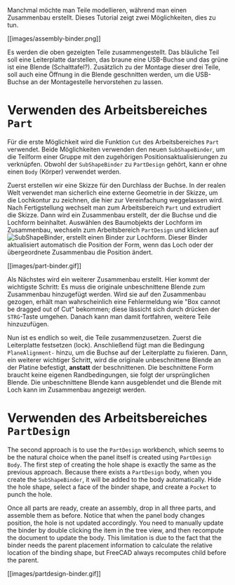 Manchmal möchte man Teile modellieren, während man einen Zusammenbau erstellt. Dieses Tutorial zeigt zwei Möglichkeiten, dies zu tun.

[[images/assembly-binder.png]]

Es werden die oben gezeigten Teile zusammengestellt. Das bläuliche Teil soll eine Leiterplatte darstellen, das braune eine USB-Buchse und das grüne ist eine Blende (Schalttafel?). Zusätzlich zu der Montage dieser drei Teile, soll auch eine Öffnung in die Blende geschnitten werden, um die USB-Buchse an der Montagestelle hervorstehen zu lassen.

# Verwenden des Arbeitsbereiches `Part`

Für die erste Möglichkeit wird die Funktion `Cut` des Arbeitsbereiches `Part` verwendet. Beide Möglichkeiten verwenden den neuen `SubShapeBinder`, um die Teilform einer Gruppe mit den zugehörigen Positionsaktualisierungen zu verknüpfen. Obwohl der `SubShapeBinder` zu `PartDesign` gehört, kann er ohne einen `Body` (Körper) verwendet werden.

Zuerst erstellen wir eine Skizze für den Durchlass der Buchse. In der realen Welt verwendet man sicherlich eine externe Geometrie in der Skizze, um die Lochkontur zu zeichnen, die hier zur Vereinfachung weggelassen wird. Nach Fertigstellung wechselt man zum Arbeitsbereich `Part` und extrudiert die Skizze. Dann wird ein Zusammenbau erstellt, der die Buchse und die Lochform beinhaltet. Auswählen des Baumobjekts der Lochform im Zusammenbau, wechseln zum Arbeitsbereich `PartDesign` und klicken auf ![SubShapeBinder](../../FreeCAD/raw/LinkStage3/src/Mod/PartDesign/Gui/Resources/icons/PartDesign_SubShapeBinder.svg?sanitize=true), erstellt einen Binder zur Lochform. Dieser Binder aktualisiert automatisch die Position der Form, wenn das Loch oder der übergeordnete Zusammenbau die Position ändert.

[[images/part-binder.gif]]

Als Nächstes wird ein weiterer Zusammenbau erstellt. Hier kommt der wichtigste Schritt: Es muss die originale unbeschnittene Blende zum Zusammenbau hinzugefügt werden. Wird sie auf den Zusammenbau gezogen, erhält man wahrscheinlich eine Fehlermeldung wie "Box cannot be dragged out of Cut" bekommen; diese lässicht sich durch drücken der `STRG`-Taste umgehen. Danach kann man damit fortfahren, weitere Teile hinzuzufügen.

Nun ist es endlich so weit, die Teile zusammenzusetzen. Zuerst die Leiterplatte festsetzen (lock). Anschließend fügt man die Bedingung `PlaneAlignment-` hinzu, um die Buchse auf der Leiterplatte zu fixieren. Dann, ein weiterer wichtiger Schritt, wird die originale unbeschnittene Blende an der Platine befestigt, **anstatt** der beschnittenen. Die beschnittene Form braucht keine eigenen Randbedingungen, sie folgt der ursprünglichen Blende. Die unbeschnittene Blende kann ausgeblendet und die Blende mit Loch kann im Zusammenbau angezeigt werden.

# Verwenden des Arbeitsbereiches `PartDesign`

The second approach is to use the `PartDesign` workbench, which seems to be the natural choice when the panel itself is created using `PartDesign Body`. The first step of creating the hole shape is exactly the same as the previous approach. Because there exists a `PartDesign` body, when you create the `SubShapeBinder`, it will be added to the body automatically. Hide the hole shape, select a face of the binder shape, and create a `Pocket` to punch the hole.

Once all parts are ready, create an assembly, drop in all three parts, and assemble them as before. Notice that when the panel body changes position, the hole is not updated accordingly. You need to manually update the binder by double clicking the item in the tree view, and then recompute the document to update the body. This limitation is due to the fact that the binder needs the parent placement information to calculate the relative location of the binding shape, but FreeCAD always recomputes child before the parent.

[[images/partdesign-binder.gif]]

